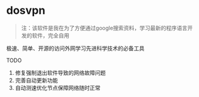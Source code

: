 # dosvpn

> 注：该软件是我在为了方便通过google搜索资料，学习最新的程序语言开发的软件，完全自用

极速、简单、开源的访问外网学习先进科学技术的必备工具

TODO

1. 修复强制退出软件导致的网络故障问题
2. 完善自动更新功能
3. 自动测速优化节点保障网络随时正常
